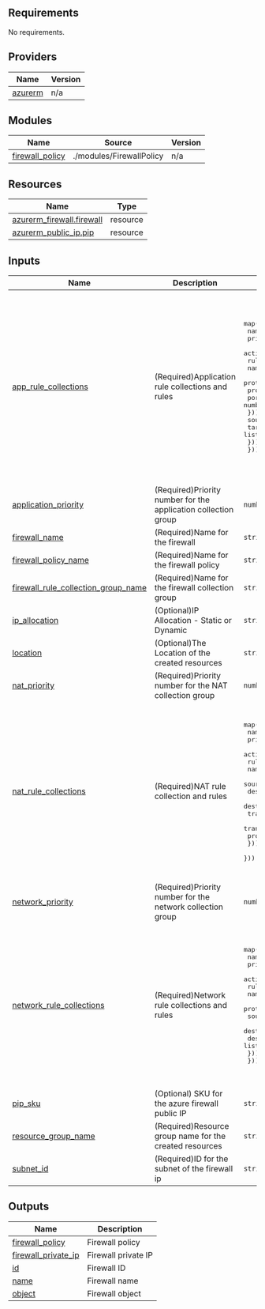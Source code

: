 <!-- BEGIN_TF_DOCS -->
## Requirements

No requirements.

## Providers

| Name | Version |
|------|---------|
| <a name="provider_azurerm"></a> [azurerm](#provider\_azurerm) | n/a |

## Modules

| Name | Source | Version |
|------|--------|---------|
| <a name="module_firewall_policy"></a> [firewall\_policy](#module\_firewall\_policy) | ./modules/FirewallPolicy | n/a |

## Resources

| Name | Type |
|------|------|
| [azurerm_firewall.firewall](https://registry.terraform.io/providers/hashicorp/azurerm/latest/docs/resources/firewall) | resource |
| [azurerm_public_ip.pip](https://registry.terraform.io/providers/hashicorp/azurerm/latest/docs/resources/public_ip) | resource |

## Inputs

| Name | Description | Type | Default | Required |
|------|-------------|------|---------|:--------:|
| <a name="input_app_rule_collections"></a> [app\_rule\_collections](#input\_app\_rule\_collections) | (Required)Application rule collections and rules | <pre>map(object({<br>    name     = string,<br>    priority = number,<br>    action   = string,<br>    rules = map(object({<br>      name = string,<br>      protocols = map(object({<br>        protocol_type = string,<br>        port          = number,<br>      }))<br>      source_addresses = list(string)<br>      target_fqdns     = list(string)<br>    }))<br>  }))</pre> | <pre>{<br>  "key": {<br>    "action": null,<br>    "name": null,<br>    "priority": null,<br>    "rules": {<br>      "key": {<br>        "name": null,<br>        "protocols": {<br>          "key": {<br>            "port": null,<br>            "protocol_type": null<br>          }<br>        },<br>        "source_addresses": null,<br>        "target_fqdns": null<br>      }<br>    }<br>  }<br>}</pre> | no |
| <a name="input_application_priority"></a> [application\_priority](#input\_application\_priority) | (Required)Priority number for the application collection group | `number` | n/a | yes |
| <a name="input_firewall_name"></a> [firewall\_name](#input\_firewall\_name) | (Required)Name for the firewall | `string` | n/a | yes |
| <a name="input_firewall_policy_name"></a> [firewall\_policy\_name](#input\_firewall\_policy\_name) | (Required)Name for the firewall policy | `string` | n/a | yes |
| <a name="input_firewall_rule_collection_group_name"></a> [firewall\_rule\_collection\_group\_name](#input\_firewall\_rule\_collection\_group\_name) | (Required)Name for the firewall collection group | `string` | n/a | yes |
| <a name="input_ip_allocation"></a> [ip\_allocation](#input\_ip\_allocation) | (Optional)IP Allocation - Static or Dynamic | `string` | `"Static"` | no |
| <a name="input_location"></a> [location](#input\_location) | (Optional)The Location of the created resources | `string` | `"westeurope"` | no |
| <a name="input_nat_priority"></a> [nat\_priority](#input\_nat\_priority) | (Required)Priority number for the NAT collection group | `number` | n/a | yes |
| <a name="input_nat_rule_collections"></a> [nat\_rule\_collections](#input\_nat\_rule\_collections) | (Required)NAT rule collection and rules | <pre>map(object({<br>    name     = string,<br>    priority = number,<br>    action   = string,<br>    rules = map(object({<br>      name                = string,<br>      source_addresses    = list(string),<br>      destination_address = string,<br>      destination_ports   = list(string),<br>      translated_port     = string,<br>      translated_address  = string,<br>      protocols           = list(string)<br>    }))<br>  }))</pre> | <pre>{<br>  "key": {<br>    "action": null,<br>    "name": null,<br>    "priority": null,<br>    "rules": {<br>      "key": {<br>        "destination_address": null,<br>        "destination_ports": null,<br>        "name": null,<br>        "protocols": null,<br>        "source_addresses": null,<br>        "translated_address": null,<br>        "translated_port": null<br>      }<br>    }<br>  }<br>}</pre> | no |
| <a name="input_network_priority"></a> [network\_priority](#input\_network\_priority) | (Required)Priority number for the network collection group | `number` | n/a | yes |
| <a name="input_network_rule_collections"></a> [network\_rule\_collections](#input\_network\_rule\_collections) | (Required)Network rule collections and rules | <pre>map(object({<br>    name     = string,<br>    priority = number,<br>    action   = string,<br>    rules = map(object({<br>      name                  = string<br>      protocols             = list(string)<br>      source_addresses      = list(string)<br>      destination_addresses = list(string)<br>      destination_ports     = list(string)<br>    }))<br>  }))</pre> | <pre>{<br>  "key": {<br>    "action": null,<br>    "name": null,<br>    "priority": null,<br>    "rules": {<br>      "key": {<br>        "destination_addresses": null,<br>        "destination_ports": null,<br>        "name": null,<br>        "protocols": null,<br>        "source_addresses": null<br>      }<br>    }<br>  }<br>}</pre> | no |
| <a name="input_pip_sku"></a> [pip\_sku](#input\_pip\_sku) | (Optional) SKU for the azure firewall public IP | `string` | `"Standard"` | no |
| <a name="input_resource_group_name"></a> [resource\_group\_name](#input\_resource\_group\_name) | (Required)Resource group name for the created resources | `string` | n/a | yes |
| <a name="input_subnet_id"></a> [subnet\_id](#input\_subnet\_id) | (Required)ID for the subnet of the firewall ip | `string` | n/a | yes |

## Outputs

| Name | Description |
|------|-------------|
| <a name="output_firewall_policy"></a> [firewall\_policy](#output\_firewall\_policy) | Firewall policy |
| <a name="output_firewall_private_ip"></a> [firewall\_private\_ip](#output\_firewall\_private\_ip) | Firewall private IP |
| <a name="output_id"></a> [id](#output\_id) | Firewall ID |
| <a name="output_name"></a> [name](#output\_name) | Firewall name |
| <a name="output_object"></a> [object](#output\_object) | Firewall object |
<!-- END_TF_DOCS -->